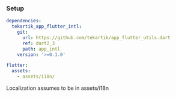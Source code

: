 ### Setup

```yaml
dependencies:
  tekartik_app_flutter_intl:
    git:
      url: https://github.com/tekartik/app_flutter_utils.dart
      ref: dart2_3
      path: app_intl
    version: '>=0.1.0'

flutter:
  assets:
    - assets/i18n/
```

Localization assumes to be in assets/i18n
